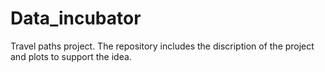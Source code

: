 # Data_incubator
Travel paths project. 
The repository includes the discription of the project and plots to support the idea. 
